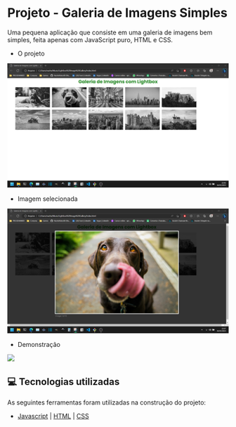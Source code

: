 # Projeto - Galeria de Imagens Simples

Uma pequena aplicação que consiste em uma galeria de imagens bem simples, feita apenas com JavaScript puro, HTML e CSS.

- O projeto
<img src="Lightbox Image Gallery/assets/imgs/Captura de tela 2023-03-26 220706.png"/>

<br />

- Imagem selecionada
<img src="Lightbox Image Gallery/assets/imgs/Captura de tela 2023-03-26 220730.png"/>

<br />

- Demonstração
<img src="Lightbox Image Gallery/assets/imgs/galeria-de-imagens.gif"/>

<br />

## 💻 Tecnologias utilizadas
As seguintes ferramentas foram utilizadas na construção do projeto:
- [Javascript](https://developer.mozilla.org/en-US/docs/Web/JavaScript) | [HTML](https://developer.mozilla.org/en-US/docs/Web/HTML) | [CSS](https://developer.mozilla.org/en-US/docs/Web/CSS)

